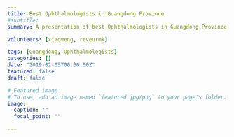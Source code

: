 ```yaml
---
title: Best Ophthalmologists in Guangdong Province
#subtitle: 
summary: A presentation of best Ophthalmologists in Guangdong Province

volunteers: [xiaomeng, reveurmk]

tags: [Guangdong, Ophthalmologists]
categories: []
date: "2019-02-05T00:00:00Z"
featured: false
draft: false

# Featured image
# To use, add an image named `featured.jpg/png` to your page's folder. 
image:
  caption: ""
  focal_point: ""

---
```


